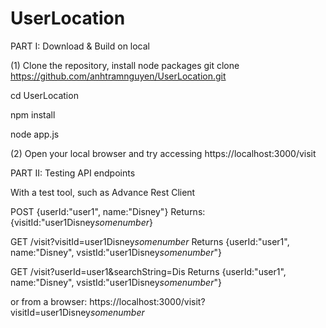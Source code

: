 # UserLocation
PART I: Download & Build on local

(1) Clone the repository, install node packages 
git clone https://github.com/anhtramnguyen/UserLocation.git

cd UserLocation

npm install

node app.js

(2) Open your local browser and try accessing
https://localhost:3000/visit


PART II: Testing API endpoints

With a test tool, such as Advance Rest Client

POST {userId:"user1", name:"Disney"}
Returns:{visitId:"user1Disney*somenumber*}


GET /visit?visitId=user1Disney*somenumber*
Returns {userId:"user1", name:"Disney", vsistId:"user1Disney*somenumber*"}

GET /visit?userId=user1&searchString=Dis
Returns {userId:"user1", name:"Disney", vsistId:"user1Disney*somenumber*"}
  
or from a browser:
https://localhost:3000/visit?visitId=user1Disney*somenumber*
  
  
